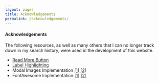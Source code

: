 ```yaml
---
layout: pages
title: Acknowledgements
permalink: /acknowledgements/
---
```


#### Acknowledgements
The following resources, as well as many others that I can no longer track down in my search history, were used in the development of this website.
<ul class="body">
  <li><a href="https://jonnylangefeld.com/blog/how-to-add-a-read-more-button-that-doesnt-suck-to-your-jekyll-blog" target="_blank">Read More Button</a></li>
  <li><a href="https://stackoverflow.com/questions/3359390/how-can-i-activate-a-css-style-for-a-label-when-hovering-over-the-associated-che" target="_blank">Label Highlighting</a></li>
  <li>Modal Images Implementation <a href="https://www.w3schools.com/howto/howto_css_modal_images.asp" target="_blank">[1]</a> <a href="https://stackoverflow.com/questions/47798971/several-modal-images-on-page" target="_blank">[2]</a></li>
  <li>FontAwesome Implementation <a href="https://stackoverflow.com/questions/48392395/font-awesome-5-icons-not-working-on-bootstrap-4" target="_blank">[1]</a> <a href="https://stackoverflow.com/questions/24922833/fontawesome-icons-are-not-showing-why" target="_blank">[2]</a></li>
</ul>
